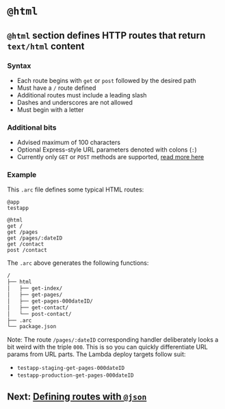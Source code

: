 # `@html`

## `@html` section defines HTTP routes that return `text/html` content

### Syntax
- Each route begins with `get` or `post` followed by the desired path
- Must have a `/` route defined
- Additional routes must include a leading slash
- Dashes and underscores are not allowed
- Must begin with a letter

### Additional bits
- Advised maximum of 100 characters
- Optional Express-style URL parameters denoted with colons (`:`)
- Currently only `GET` or `POST` methods are supported, [read more here](/intro/limits)

### Example

This `.arc` file defines some typical HTML routes:

```arc
@app
testapp

@html
get /
get /pages
get /pages/:dateID
get /contact
post /contact
```

The `.arc` above generates the following functions:

```bash
/
├── html
│   ├── get-index/
│   ├── get-pages/
│   ├── get-pages-000dateID/
│   ├── get-contact/
│   └── post-contact/
├── .arc
└── package.json
```

Note: The route `/pages/:dateID` corresponding handler deliberately looks a bit weird with the triple `000`. This is so you can quickly differentiate URL params from URL parts. The Lambda deploy targets follow suit:

- `testapp-staging-get-pages-000dateID`
- `testapp-production-get-pages-000dateID`

## Next: [Defining routes with `@json`](/reference/json)
